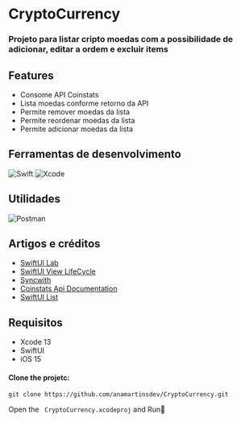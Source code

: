 # CryptoCurrency

### Projeto para listar cripto moedas com a possibilidade de adicionar, editar a ordem e excluir items

## Features

- Consome API Coinstats
- Lista moedas conforme retorno da API
- Permite remover moedas da lista
- Permite reordenar moedas da lista
- Permite adicionar moedas da lista

## Ferramentas de desenvolvimento
![Swift](https://img.shields.io/badge/-Swift-333333?style=flat&logo=swift)
![Xcode](https://img.shields.io/badge/-Xcode-333333?style=flat&logo=xcode-ide&logoColor=2C2255)

## Utilidades
  ![Postman](https://img.shields.io/badge/-Postman-333333?style=flat&logo=postman)

## Artigos e créditos

 -  [SwiftUI Lab](https://swiftui-lab.com/alignment-guides/)
 -  [SwiftUI View LifeCycle](https://www.vadimbulavin.com/swiftui-view-lifecycle/)
 -  [Syncwith](https://syncwith.com/api/coinstats/get/public-v1-coins)
 -  [Coinstats Api Documentation](https://documenter.getpostman.com/view/5734027/RzZ6Hzr3)
 -  [SwiftUI List](https://www.vadimbulavin.com/add-edit-move-and-drag-and-drop-in-swiftui-list/)

## Requisitos
- Xcode 13
- SwiftUI
- iOS 15

#### Clone the projetc:

```
git clone https://github.com/anamartinsdev/CryptoCurrency.git
```

Open the ` CryptoCurrency.xcodeproj` and Run🏃
